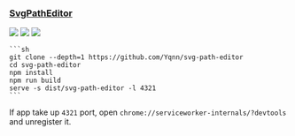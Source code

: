 ### [SvgPathEditor](https://github.com/Yqnn/svg-path-editor)

![](https://img.shields.io/github/license/Yqnn/svg-path-editor?style=flat-square) ![](https://img.shields.io/github/last-commit/scillidan/svg-path-editor/master?label=last%20commit%20(fork)&style=flat-square) ![](https://img.shields.io/badge/Vercel-black?style=flat&logo=Vercel&logoColor=white)

````{tab} From source
```sh
git clone --depth=1 https://github.com/Yqnn/svg-path-editor
cd svg-path-editor
npm install
npm run build
serve -s dist/svg-path-editor -l 4321
```
````

If app take up `4321` port, open `chrome://serviceworker-internals/?devtools` and unregister it.